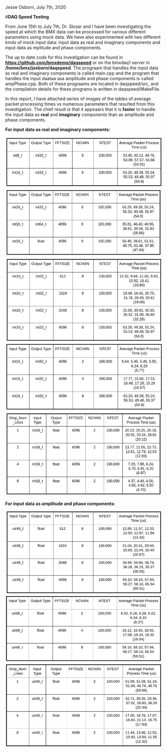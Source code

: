 Jesse Osborn, July 7th, 2020

#**DAQ Speed Testing**

From June 15th to July 7th, Dr. Slosar and I have been investigating the speed at which the BMX data can be processed for various different parameters using mock 
data. We have also experimented with two different kinds of mock input data: input data as real and imaginary components and input data as mplitude and phase 
components.

The up to date code for this investigation can be found in **https://github.com/bmxdemo/daqspeed** or on the bmxdaq1 server in **/home/bmx/josborn/daqspeed**. The prograam 
that handles the input data as real and imaginary components is called main.cpp and the program that handles the input daataa asa amplitude and phase components is 
called ampPhase.cpp. Both of these prograams are located in daqspeed/src, and the compilation details for these programs is written in daqspeed/MakeFile.

In this report, I have attached series of images of the tables of average packet processing times vs numerous parameters that resulted from this investigation. The chief result is that it appeaars that it is **faster** to handle the input data as **real** and **imaginary** components than as amplitude and phase components. 

**For input data as real and imaginary components:**

![realImag-Input_Type](https://github.com/bmxdemo/bmxproject/blob/master/logbook/postings/20200707_daq_speed_testing/realImag-Input_Type.png)
![realImag-Output_Type](https://github.com/bmxdemo/bmxproject/blob/master/logbook/postings/20200707_daq_speed_testing/realImag-Output_Type.png)
![realImag-FFTSIZE](https://github.com/bmxdemo/bmxproject/blob/master/logbook/postings/20200707_daq_speed_testing/realImag-FFTSIZE.png)
![realImag-NCHAN](https://github.com/bmxdemo/bmxproject/blob/master/logbook/postings/20200707_daq_speed_testing/realImag-NCHAN.png)
![realImag-Omp_Num_Lines](https://github.com/bmxdemo/bmxproject/blob/master/logbook/postings/20200707_daq_speed_testing/realImag-Omp_Num_Lines.png)

**For input data as amplitude and phase components:**

![ampPhase-FFTSIZE](https://github.com/bmxdemo/bmxproject/blob/master/logbook/postings/20200707_daq_speed_testing/ampPhase-FFTSIZE.png)
![ampPhase-NCHAN](https://github.com/bmxdemo/bmxproject/blob/master/logbook/postings/20200707_daq_speed_testing/ampPhase-NCHAN.png)
![ampPhase-Omp_Num_Lines](https://github.com/bmxdemo/bmxproject/blob/master/logbook/postings/20200707_daq_speed_testing/ampPhase-Omp_Num_Lines.png)

